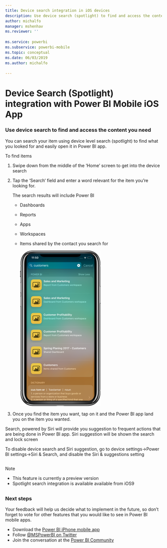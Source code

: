 ```yaml
---
title: Device search integration in iOS devices
description: Use device search (spotlight) to find and access the content you need
author: michalfo
manager: mshenhav
ms.reviewer: ''

ms.service: powerbi
ms.subservice: powerbi-mobile
ms.topic: conceptual
ms.date: 06/03/2019
ms.author: michalfo

---
```

# Device Search (Spotlight) integration with Power BI Mobile iOS App 
### Use device search to find and access the content you need

You can search your item using device level search (spotlight) to find what you looked for and easily open it in Power BI app.

To find items
1. Swipe down from the middle of the ‘Home’ screen to get into the device search
2. Tap the ‘Search‘ field and enter a word relevant for the item you’re looking for.

    The search results will include Power BI 
    * Dashboards
    * Reports
    * Apps
    * Workspaces
   * Items shared by the contact you search for 
   
     ![](./media/mobile-apps-iOS-siri-and-search/power-bi-spotlight-search.png)
 3. Once you find the item you want, tap on it and the Power BI app land you on the item you wanted. 

Search, powered by Siri will provide you suggestion to frequent actions that are being done in Power BI app. Siri suggestion will be shown the search and lock screen


To disable device search and Siri suggestion, go to device settings->Power BI settings->Siri & Search, and disable the Siri & suggestions setting
    
## 
> [!NOTE]
>- This feature is currently a preview version
>- Spotlight search integration is available available from iOS9  
> 
## 
### Next steps
Your feedback will help us decide what to implement in the future, so don’t forget to vote for other features that you would like to see in Power BI mobile apps. 

* Download the [Power BI iPhone mobile app](http://go.microsoft.com/fwlink/?LinkId=522062)
* Follow [@MSPowerBI on Twitter](https://twitter.com/MSPowerBI)
* Join the conversation at the [Power BI Community](http://community.powerbi.com/)

